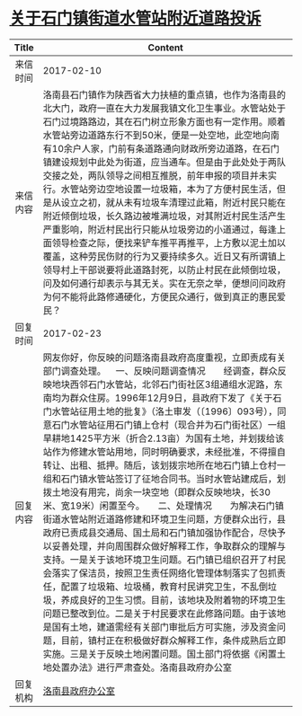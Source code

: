 # <a href="http://www.shangluo.gov.cn/zmhd/ldxxxx.jsp?urltype=leadermail.LeaderMailContentUrl&wbtreeid=1112&leadermailid=3984">关于石门镇街道水管站附近道路投诉</a>
|Title|Content|
|:---:|---|
|来信时间|2017-02-10|
|来信内容|洛南县石门镇作为陕西省大力扶植的重点镇，也作为洛南县的北大门，政府一直在大力发展我镇文化卫生事业。水管站处于石门过境路路边，其在石门树立形象方面也有一定作用。顺着水管站旁边道路东行不到50米，便是一处空地，此空地向南有10余户人家，门前有条道路通向财政所旁边道路，在石门镇建设规划中此处为街道，应当通车。但是由于此处处于两队交接之处，两队领导之间相互推脱，前年申报的项目并未实行。水管站旁边空地设置一垃圾箱，本为了方便村民生活，但是从设立之初，就从未有垃圾车清理过此箱，附近村民只能在附近倾倒垃圾，长久路边被堆满垃圾，对其附近村民生活产生严重影响，附近村民出行只能从垃圾旁边的小道通过，每逢上面领导检查之际，便找来铲车推平再推平，上方敷以泥土加以覆盖，这种劳民伤财的行为又要持续多久。近日又有所谓镇上领导村上干部说要将此道路封死，以防止村民在此倾倒垃圾，问及如何通行却表示与其无关。实在无奈之举，便想问问政府为何不能将此路修通硬化，方便民众通行，做到真正的惠民爱民？|
|回复时间|2017-02-23|
|回复内容|网友你好，你反映的问题洛南县政府高度重视，立即责成有关部门调查处理。    一、反映问题调查情况　　经调查，群众反映地块西邻石门水管站，北邻石门街社区3组通组水泥路，东南均为群众住房。1996年12月9日，县政府下发了《关于石门水管站征用土地的批复》（洛土审发（〔1996〕093号），同意石门水管站征用石门镇上仓村（现合并为石门街社区）一组旱耕地1425平方米（折合2.13亩）为国有土地，并划拨给该站作为修建水管站用地，同时明确要求，未经批准，不得擅自转让、出租、抵押。随后，该划拨宗地所在地石门镇上仓村一组和石门镇水管站签订了征地合同书。当时水管站建成后，划拨土地没有用完，尚余一块空地（即群众反映地块，长30米、宽19米）闲置至今。　　二、处理情况　　为解决石门镇街道水管站附近道路修建和环境卫生问题，方便群众出行，县政府已责成县交通局、国土局和石门镇加强协作配合，尽快予以妥善处理，并向周围群众做好解释工作，争取群众的理解与支持。一是关于该地环境卫生问题。石门镇已组织召开了村民会落实了保洁员，按照卫生责任网络化管理体制落实了包抓责任，配置了垃圾箱、垃圾桶，教育村民讲究卫生，不乱倒垃圾，养成良好的卫生习惯。目前，该地块及附着物的环境卫生问题已整改到位。二是关于村民要求在此修路问题。由于该地是国有土地，建道需经有关部门审批后方可实施，涉及资金问题，目前，镇村正在积极做好群众解释工作，条件成熟后立即实施。三是关于反映土地闲置问题。国土部门将依据《闲置土地处置办法》进行严肃查处。洛南县政府办公室|
|回复机构|<a href="../../categories/agencies/洛南县政府办公室.md">洛南县政府办公室</a>|
